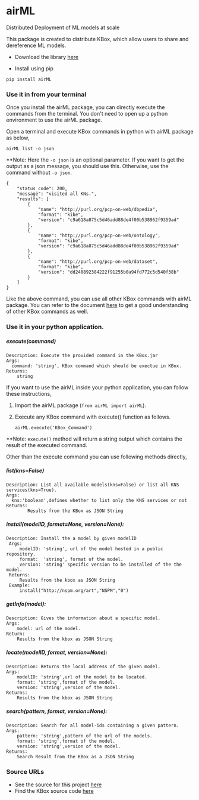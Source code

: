 # airML
Distributed Deployment of ML models at scale

This package is created to distribute KBox, which allow users to share and dereference ML models.

* Download the library [here](https://test.pypi.org/project/airML/)

* Install using pip
```
pip install airML
```

### Use it in from your terminal
Once you install the airML package, you can directly execute the commands from the terminal. You don't need to open 
up a python environment to use the airML package.

Open a terminal and execute KBox commands in python with airML package as below,

````
airML list -o json
````
**Note: Here the `-o json` is an optional parameter. If you want to get the output as a json message, you should use this. 
Otherwise, use the command without `-o json`.

````
{
    "status_code": 200,
    "message": "visited all KNs.",
    "results": [
        {
            "name": "http://purl.org/pcp-on-web/dbpedia",
            "format": "kibe",
            "version": "c9a618a875c5d46add88de4f00b538962f9359ad"
        },
        {
            "name": "http://purl.org/pcp-on-web/ontology",
            "format": "kibe",
            "version": "c9a618a875c5d46add88de4f00b538962f9359ad"
        },
        {
            "name": "http://purl.org/pcp-on-web/dataset",
            "format": "kibe",
            "version": "dd240892384222f91255b0a94fd772c5d540f38b"
        }
    ]
}

````

Like the above command, you can use all other KBox commands with airML package. You can refer to the document 
[here](https://github.com/AKSW/KBox#how-can-i-execute-kbox-in-command-line) to get a good understanding of other KBox commands as well. 

### Use it in your python application.

##### execute(command)
    Description: Execute the provided command in the KBox.jar
    Args:
      command: 'string', KBox command which should be exectue in KBox.
    Returns:
        string

If you want to use the airML inside your python application, you can follow these instructions,
1. Import the airML package (`from airML import airML`).
2. Execute any KBox command with execute() function as follows.
   
   ```
   airML.execute('KBox_Command')
   ```

**Note: `execute()` method will return a string output which contains the result of the executed command.

Other than the execute command you can use following methods directly,

##### list(kns=False)
    Description: List all available models(kns=False) or list all KNS services(kns=True).
    Args:
      kns:'boolean',defines whether to list only the KNS services or not
    Returns:
            Results from the KBox as JSON String


##### install(modelID, format=None, version=None):
    Description: Install the a model by given modelID
     Args:
         modelID: 'string', url of the model hosted in a public repository.
         format:  'string', format of the model.
         version: 'string' specific version to be installed of the the model.
     Returns:
         Results from the kbox as JSON String
     Example:
         install("http://nspm.org/art","NSPM","0")

##### getInfo(model):
    Description: Gives the information about a specific model.
    Args:
        model: url of the model.
    Return:
        Results from the kbox as JSON String

##### locate(modelID, format, version=None):
    Description: Returns the local address of the given model.
    Args:
        modelID: 'string',url of the model to be located.
        format: 'string',format of the model.
        version: 'string',version of the model.
    Returns:
        Results from the kbox as JSON String

##### search(pattern, format, version=None):
    Description: Search for all model-ids containing a given pattern.
    Args:
        pattern: 'string',pattern of the url of the models.
        format: 'string',format of the model.
        version: 'string',version of the model.
    Returns:
        Search Result from the KBox as a JSON String
    
### Source URLs
* See the source for this project [here](https://github.com/AKSW/airML)
* Find the KBox source code [here](https://github.com/AKSW/KBox)
